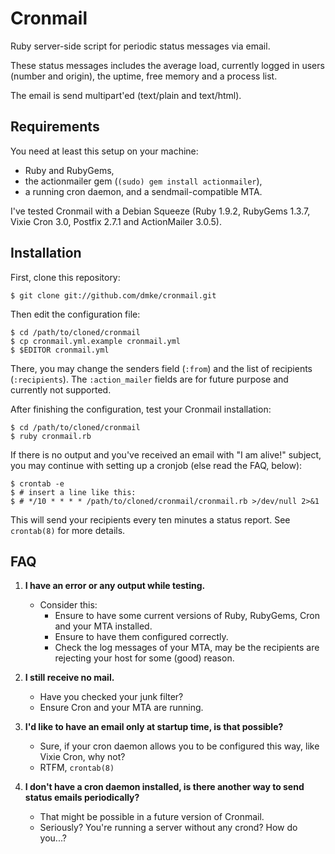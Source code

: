 # Cronmail

Ruby server-side script for periodic status messages via email.

These status messages includes the average load, currently logged in
users (number and origin), the uptime, free memory and a process list.

The email is send multipart'ed (text/plain and text/html).

## Requirements

You need at least this setup on your machine:

* Ruby and RubyGems,
* the actionmailer gem (`(sudo) gem install actionmailer`),
* a running cron daemon, and a sendmail-compatible MTA.

I've tested Cronmail with a Debian Squeeze (Ruby 1.9.2, RubyGems 1.3.7,
Vixie Cron 3.0, Postfix 2.7.1 and ActionMailer 3.0.5).

## Installation

First, clone this repository:

    $ git clone git://github.com/dmke/cronmail.git

Then edit the configuration file:

    $ cd /path/to/cloned/cronmail
    $ cp cronmail.yml.example cronmail.yml
    $ $EDITOR cronmail.yml

There, you may change the senders field (`:from`) and the list of
recipients (`:recipients`). The `:action_mailer` fields are for future
purpose and currently not supported.

After finishing the configuration, test your Cronmail installation:

    $ cd /path/to/cloned/cronmail
    $ ruby cronmail.rb

If there is no output and you've received an email with "I am alive!"
subject, you may continue with setting up a cronjob (else read the
FAQ, below):

    $ crontab -e
    $ # insert a line like this:
    $ # */10 * * * * /path/to/cloned/cronmail/cronmail.rb >/dev/null 2>&1

This will send your recipients every ten minutes a status report. See
`crontab(8)` for more details.

## FAQ

1. **I have an error or any output while testing.**
    * Consider this:
        * Ensure to have some current versions of Ruby, RubyGems, Cron
          and your MTA installed.
        * Ensure to have them configured correctly.
        * Check the log messages of your MTA, may be the recipients are
          rejecting your host for some (good) reason.

2. **I still receive no mail.**
    * Have you checked your junk filter?
    * Ensure Cron and your MTA are running.

3. **I'd like to have an email only at startup time, is that possible?**
    * Sure, if your cron daemon allows you to be configured this way,
      like Vixie Cron, why not?
    * RTFM, `crontab(8)`

4. **I don't have a cron daemon installed, is there another way to send
  status emails periodically?**
    * That might be possible in a future version of Cronmail.
    * Seriously? You're running a server without any crond? How do
      you...?

